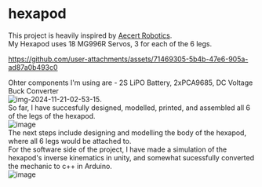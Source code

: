 # hexapod  
This project is heavily inspired by [Aecert Robotics](https://www.youtube.com/@AecertRobotics).    
My Hexapod uses 18 MG996R Servos, 3 for each of the 6 legs.      

https://github.com/user-attachments/assets/71469305-5b4b-47e6-905a-ad87a0b493c0    
    
Ohter components I'm using are - 2S LiPO Battery, 2xPCA9685, DC Voltage Buck Converter  
![img-2024-11-21-02-53-15](https://github.com/user-attachments/assets/a8928c45-5385-4f8f-b0ce-97abe58aaabd).  
So far, I have succesfully designed, modelled, printed, and assembled all 6 of the legs of the hexapod.  
![image](https://github.com/user-attachments/assets/bb360c18-8584-4777-873a-60df0ff07cbe)    
The next steps include designing and modelling the body of the hexapod, where all 6 legs would be attached to.  
For the software side of the project, I have made a simulation of the hexapod's inverse kinematics in unity, and somewhat sucessfully converted the mechanic to c++ in Arduino.  
![image](https://github.com/user-attachments/assets/dc9ee95e-e21c-4e50-a68a-48b4a0adb41d)  





